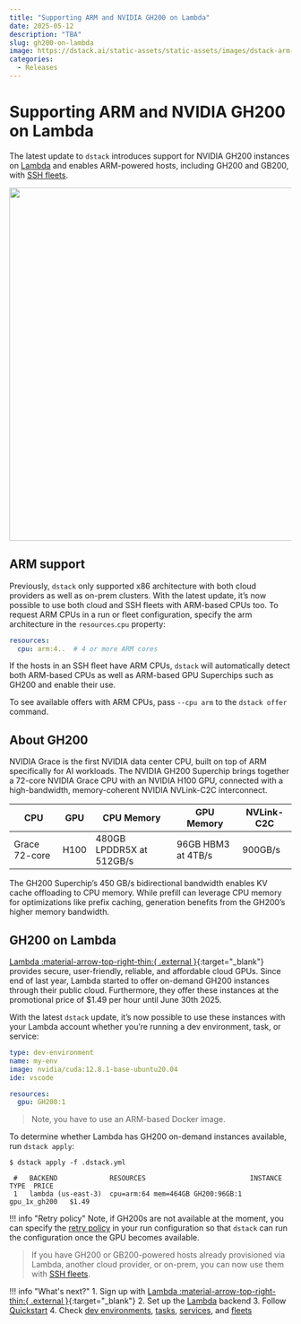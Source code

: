 ```yaml
---
title: "Supporting ARM and NVIDIA GH200 on Lambda"
date: 2025-05-12
description: "TBA"
slug: gh200-on-lambda
image: https://dstack.ai/static-assets/static-assets/images/dstack-arm--gh200-lambda-min.png
categories:
  - Releases
---
```


# Supporting ARM and NVIDIA GH200 on Lambda

The latest update to `dstack` introduces support for NVIDIA GH200 instances on [Lambda](../../docs/concepts/backends.md#lambda)
and enables ARM-powered hosts, including GH200 and GB200, with [SSH fleets](../../docs/concepts/fleets.md#ssh).

<img src="https://dstack.ai/static-assets/static-assets/images/dstack-arm--gh200-lambda-min.png" width="630"/>

<!-- more -->

## ARM support

Previously, `dstack` only supported x86 architecture with both cloud providers as well as on-prem clusters. With the latest update, it’s now possible to use both cloud and SSH fleets with ARM-based CPUs too. To request ARM CPUs in a run or fleet configuration, specify the arm architecture in the `resources`.`cpu` property:

```yaml
resources:
  cpu: arm:4..  # 4 or more ARM cores
```

If the hosts in an SSH fleet have ARM CPUs, `dstack` will automatically detect both ARM-based CPUs as well as ARM-based GPU Superchips such as GH200 and enable their use.

To see available offers with ARM CPUs, pass `--cpu arm` to the `dstack offer` command.

## About GH200

NVIDIA Grace is the first NVIDIA data center CPU, built on top of ARM specifically for AI workloads. The NVIDIA GH200 Superchip brings together a 72-core NVIDIA Grace CPU with an NVIDIA H100 GPU, connected with a high-bandwidth, memory-coherent NVIDIA NVLink-C2C interconnect.

| CPU           | GPU  | CPU Memory               | GPU Memory         | NVLink-C2C |
| ------------- | ---- | ------------------------ | ------------------ | ---------- |
| Grace 72-core | H100 | 480GB LPDDR5X at 512GB/s | 96GB HBM3 at 4TB/s | 900GB/s    |

The GH200 Superchip’s 450 GB/s bidirectional bandwidth enables KV cache offloading to CPU memory. While prefill can leverage CPU memory for optimizations like prefix caching, generation benefits from the GH200’s higher memory bandwidth.

## GH200 on Lambda

[Lambda :material-arrow-top-right-thin:{ .external }](https://cloud.lambda.ai/sign-up?_gl=1*1qovk06*_gcl_au*MTg2MDc3OTAyOS4xNzQyOTA3Nzc0LjE3NDkwNTYzNTYuMTc0NTQxOTE2MS4xNzQ1NDE5MTYw*_ga*MTE2NDM5MzI0My4xNzQyOTA3Nzc0*_ga_43EZT1FM6Q*czE3NDY3MTczOTYkbzM0JGcxJHQxNzQ2NzE4MDU2JGo1NyRsMCRoMTU0Mzg1NTU1OQ..){:target="_blank"} provides secure, user-friendly, reliable, and affordable cloud GPUs. Since end of last year, Lambda started to offer on-demand GH200 instances through their public cloud. Furthermore, they offer these instances at the promotional price of $1.49 per hour until June 30th 2025.

With the latest `dstack` update, it’s now possible to use these instances with your Lambda account whether you’re running a dev environment, task, or service:

<div editor-title=".dstack.yml"> 

```yaml
type: dev-environment
name: my-env
image: nvidia/cuda:12.8.1-base-ubuntu20.04
ide: vscode

resources:
  gpu: GH200:1
```

</div>

> Note, you have to use an ARM-based Docker image.

To determine whether Lambda has GH200 on-demand instances available, run `dstack apply`:

<div class="termy">

```shell
$ dstack apply -f .dstack.yml

 #   BACKEND             RESOURCES                          INSTANCE TYPE  PRICE
 1   lambda (us-east-3)  cpu=arm:64 mem=464GB GH200:96GB:1  gpu_1x_gh200   $1.49
```

</div>

!!! info "Retry policy"
    Note, if GH200s are not  available at the moment, you can specify the [retry policy](../../docs/concepts/dev-environments.md#retry-policy) in your run configuration so that `dstack` can run the configuration once the GPU becomes available.

> If you have GH200 or GB200-powered hosts already provisioned via Lambda, another cloud provider, or on-prem, you can now use them with [SSH fleets](../../docs/concepts/fleets.md#ssh).

!!! info "What's next?"
    1. Sign up with [Lambda :material-arrow-top-right-thin:{ .external }](https://cloud.lambda.ai/sign-up?_gl=1*1qovk06*_gcl_au*MTg2MDc3OTAyOS4xNzQyOTA3Nzc0LjE3NDkwNTYzNTYuMTc0NTQxOTE2MS4xNzQ1NDE5MTYw*_ga*MTE2NDM5MzI0My4xNzQyOTA3Nzc0*_ga_43EZT1FM6Q*czE3NDY3MTczOTYkbzM0JGcxJHQxNzQ2NzE4MDU2JGo1NyRsMCRoMTU0Mzg1NTU1OQ..){:target="_blank"}
    2. Set up the [Lambda](../../docs/concepts/backends.md#lambda) backend
    3. Follow [Quickstart](../../docs/quickstart.md)
    4. Check [dev environments](../../docs/concepts/dev-environments.md), [tasks](../../docs/concepts/tasks.md), [services](../../docs/concepts/services.md), and [fleets](../../docs/concepts/fleets.md)

